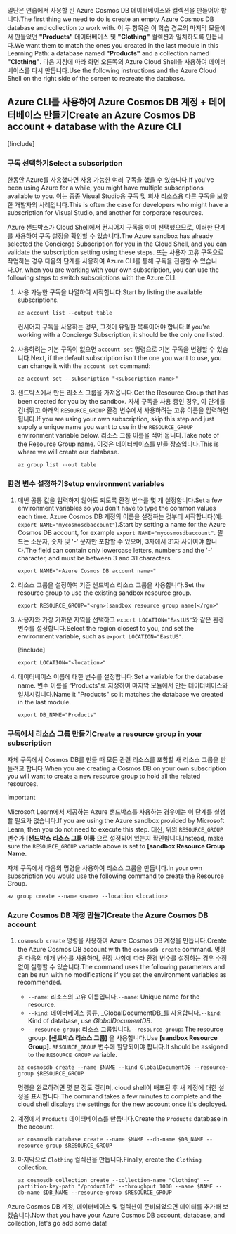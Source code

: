 <span data-ttu-id="fbbfb-101">일단은 연습에서 사용할 빈 Azure Cosmos DB 데이터베이스와 컬렉션을 만들어야 합니다.</span><span class="sxs-lookup"><span data-stu-id="fbbfb-101">The first thing we need to do is create an empty Azure Cosmos DB database and collection to work with.</span></span> <span data-ttu-id="fbbfb-102">이 두 항목은 이 학습 경로의 마지막 모듈에서 만들었던 **"Products"** 데이터베이스 및 **"Clothing"** 컬렉션과 일치하도록 만듭니다.</span><span class="sxs-lookup"><span data-stu-id="fbbfb-102">We want them to match the ones you created in the last module in this Learning Path: a database named **"Products"** and a collection named **"Clothing"**.</span></span> <span data-ttu-id="fbbfb-103">다음 지침에 따라 화면 오른쪽의 Azure Cloud Shell을 사용하여 데이터베이스를 다시 만듭니다.</span><span class="sxs-lookup"><span data-stu-id="fbbfb-103">Use the following instructions and the Azure Cloud Shell on the right side of the screen to recreate the database.</span></span>

## <a name="create-an-azure-cosmos-db-account--database-with-the-azure-cli"></a><span data-ttu-id="fbbfb-104">Azure CLI를 사용하여 Azure Cosmos DB 계정 + 데이터베이스 만들기</span><span class="sxs-lookup"><span data-stu-id="fbbfb-104">Create an Azure Cosmos DB account + database with the Azure CLI</span></span>

[!include[](../../../includes/azure-sandbox-activate.md)]

### <a name="select-a-subscription"></a><span data-ttu-id="fbbfb-105">구독 선택하기</span><span class="sxs-lookup"><span data-stu-id="fbbfb-105">Select a subscription</span></span>

<span data-ttu-id="fbbfb-106">한동안 Azure를 사용했다면 사용 가능한 여러 구독을 했을 수 있습니다.</span><span class="sxs-lookup"><span data-stu-id="fbbfb-106">If you've been using Azure for a while, you might have multiple subscriptions available to you.</span></span> <span data-ttu-id="fbbfb-107">이는 종종 Visual Studio용 구독 및 회사 리소스용 다른 구독을 보유한 개발자의 사례입니다.</span><span class="sxs-lookup"><span data-stu-id="fbbfb-107">This is often the case for developers who might have a subscription for Visual Studio, and another for corporate resources.</span></span>

<span data-ttu-id="fbbfb-108">Azure 샌드박스가 Cloud Shell에서 컨시어지 구독을 이미 선택했으므로, 이러한 단계를 사용하여 구독 설정을 확인할 수 있습니다.</span><span class="sxs-lookup"><span data-stu-id="fbbfb-108">The Azure sandbox has already selected the Concierge Subscription for you in the Cloud Shell, and you can validate the subscription setting using these steps.</span></span> <span data-ttu-id="fbbfb-109">또는 사용자 고유 구독으로 작업하는 경우 다음의 단계를 사용하여 Azure CLI를 통해 구독을 전환할 수 있습니다.</span><span class="sxs-lookup"><span data-stu-id="fbbfb-109">Or, when you are working with your own subscription, you can use the following steps to switch subscriptions with the Azure CLI.</span></span>

1. <span data-ttu-id="fbbfb-110">사용 가능한 구독을 나열하여 시작합니다.</span><span class="sxs-lookup"><span data-stu-id="fbbfb-110">Start by listing the available subscriptions.</span></span>

    ```azurecli
    az account list --output table
    ```

   <span data-ttu-id="fbbfb-111">컨시어지 구독을 사용하는 경우, 그것이 유일한 목록이어야 합니다.</span><span class="sxs-lookup"><span data-stu-id="fbbfb-111">If you're working with a Concierge Subscription, it should be the only one listed.</span></span>

1. <span data-ttu-id="fbbfb-112">사용하려는 기본 구독이 없으면 `account set` 명령으로 기본 구독을 변경할 수 있습니다.</span><span class="sxs-lookup"><span data-stu-id="fbbfb-112">Next, if the default subscription isn't the one you want to use, you can change it with the `account set` command:</span></span>

    ```azurecli
    az account set --subscription "<subscription name>"
    ```
    
1. <span data-ttu-id="fbbfb-113">샌드박스에서 만든 리소스 그룹을 가져옵니다.</span><span class="sxs-lookup"><span data-stu-id="fbbfb-113">Get the Resource Group that has been created for you by the sandbox.</span></span> <span data-ttu-id="fbbfb-114">자체 구독을 사용 중인 경우, 이 단계를 건너뛰고 아래의 `RESOURCE_GROUP` 환경 변수에서 사용하려는 고유 이름을 입력하면 됩니다.</span><span class="sxs-lookup"><span data-stu-id="fbbfb-114">If you are using your own subscription, skip this step and just supply a unique name you want to use in the `RESOURCE_GROUP` environment variable below.</span></span> <span data-ttu-id="fbbfb-115">리소스 그룹 이름을 적어 둡니다.</span><span class="sxs-lookup"><span data-stu-id="fbbfb-115">Take note of the Resource Group name.</span></span> <span data-ttu-id="fbbfb-116">이것은 데이터베이스를 만들 장소입니다.</span><span class="sxs-lookup"><span data-stu-id="fbbfb-116">This is where we will create our database.</span></span>

    ```azurecli
    az group list --out table
    ```
### <a name="setup-environment-variables"></a><span data-ttu-id="fbbfb-117">환경 변수 설정하기</span><span class="sxs-lookup"><span data-stu-id="fbbfb-117">Setup environment variables</span></span>

1. <span data-ttu-id="fbbfb-118">매번 공통 값을 입력하지 않아도 되도록 환경 변수를 몇 개 설정합니다.</span><span class="sxs-lookup"><span data-stu-id="fbbfb-118">Set a few environment variables so you don't have to type the common values each time.</span></span> <span data-ttu-id="fbbfb-119">Azure Cosmos DB 계정의 이름을 설정하는 것부터 시작합니다(예: `export NAME="mycosmosdbaccount"`).</span><span class="sxs-lookup"><span data-stu-id="fbbfb-119">Start by setting a name for the Azure Cosmos DB account, for example `export NAME="mycosmosdbaccount"`.</span></span> <span data-ttu-id="fbbfb-120">필드는 소문자, 숫자 및 '-' 문자만 포함할 수 있으며, 3자에서 31자 사이여야 합니다.</span><span class="sxs-lookup"><span data-stu-id="fbbfb-120">The field can contain only lowercase letters, numbers and the '-' character, and must be between 3 and 31 characters.</span></span>

    ```azurecli
    export NAME="<Azure Cosmos DB account name>"
    ```

1. <span data-ttu-id="fbbfb-121">리소스 그룹을 설정하여 기존 샌드박스 리소스 그룹을 사용합니다.</span><span class="sxs-lookup"><span data-stu-id="fbbfb-121">Set the resource group to use the existing sandbox resource group.</span></span>

    ```azurecli
    export RESOURCE_GROUP="<rgn>[sandbox resource group name]</rgn>"
    ```

1. <span data-ttu-id="fbbfb-122">사용자와 가장 가까운 지역을 선택하고 `export LOCATION="EastUS"`와 같은 환경 변수를 설정합니다.</span><span class="sxs-lookup"><span data-stu-id="fbbfb-122">Select the region closest to you, and set the environment variable, such as `export LOCATION="EastUS"`.</span></span>

    [!include[](../../../includes/azure-sandbox-regions-first-mention-note.md)]

    ```azurecli
    export LOCATION="<location>"
    ```

1. <span data-ttu-id="fbbfb-123">데이터베이스 이름에 대한 변수를 설정합니다.</span><span class="sxs-lookup"><span data-stu-id="fbbfb-123">Set a variable for the database name.</span></span> <span data-ttu-id="fbbfb-124">변수 이름을 “Products”로 지정하여 마지막 모듈에서 만든 데이터베이스와 일치시킵니다.</span><span class="sxs-lookup"><span data-stu-id="fbbfb-124">Name it "Products" so it matches the database we created in the last module.</span></span>

    ```azurecli
    export DB_NAME="Products"
    ```

### <a name="create-a-resource-group-in-your-subscription"></a><span data-ttu-id="fbbfb-125">구독에서 리소스 그룹 만들기</span><span class="sxs-lookup"><span data-stu-id="fbbfb-125">Create a resource group in your subscription</span></span>

<span data-ttu-id="fbbfb-126">자체 구독에서 Cosmos DB를 만들 때 모든 관련 리소스를 포함할 새 리소스 그룹을 만들려고 합니다.</span><span class="sxs-lookup"><span data-stu-id="fbbfb-126">When you are creating a Cosmos DB on your own subscription you will want to create a new resource group to hold all the related resources.</span></span>

> [!IMPORTANT]
> <span data-ttu-id="fbbfb-127">Microsoft Learn에서 제공하는 Azure 샌드박스를 사용하는 경우에는 이 단계를 실행할 필요가 없습니다.</span><span class="sxs-lookup"><span data-stu-id="fbbfb-127">If you are using the Azure sandbox provided by Microsoft Learn, then you do not need to execute this step.</span></span> <span data-ttu-id="fbbfb-128">대신, 위의 `RESOURCE_GROUP` 변수가 **<rgn>[샌드박스 리소스 그룹 이름</rgn>** 으로 설정되어 있는지 확인합니다.</span><span class="sxs-lookup"><span data-stu-id="fbbfb-128">Instead, make sure the `RESOURCE_GROUP` variable above is set to **<rgn>[sandbox Resource Group Name</rgn>**.</span></span>

<span data-ttu-id="fbbfb-129">자체 구독에서 다음의 명령을 사용하여 리소스 그룹을 만듭니다.</span><span class="sxs-lookup"><span data-stu-id="fbbfb-129">In your own subscription you would use the following command to create the Resource Group.</span></span> 

```azurecli
az group create --name <name> --location <location>
```

### <a name="create-the-azure-cosmos-db-account"></a><span data-ttu-id="fbbfb-130">Azure Cosmos DB 계정 만들기</span><span class="sxs-lookup"><span data-stu-id="fbbfb-130">Create the Azure Cosmos DB account</span></span>

1. <span data-ttu-id="fbbfb-131">`cosmosdb create` 명령을 사용하여 Azure Cosmos DB 계정을 만듭니다.</span><span class="sxs-lookup"><span data-stu-id="fbbfb-131">Create the Azure Cosmos DB account with the `cosmosdb create` command.</span></span> <span data-ttu-id="fbbfb-132">명령은 다음의 매개 변수를 사용하며, 권장 사항에 따라 환경 변수를 설정하는 경우 수정 없이 실행할 수 있습니다.</span><span class="sxs-lookup"><span data-stu-id="fbbfb-132">The command uses the following parameters and can be run with no modifications if you set the environment variables as recommended.</span></span>
    - <span data-ttu-id="fbbfb-133">`--name`: 리소스의 고유 이름입니다.</span><span class="sxs-lookup"><span data-stu-id="fbbfb-133">`--name`: Unique name for the resource.</span></span>
    - <span data-ttu-id="fbbfb-134">`--kind`: 데이터베이스 종류, _GlobalDocumentDB_를 사용합니다.</span><span class="sxs-lookup"><span data-stu-id="fbbfb-134">`--kind`: Kind of database, use _GlobalDocumentDB_.</span></span>
    - <span data-ttu-id="fbbfb-135">`--resource-group`: 리소스 그룹입니다.</span><span class="sxs-lookup"><span data-stu-id="fbbfb-135">`--resource-group`: The resource group.</span></span> <span data-ttu-id="fbbfb-136">**<rgn>[샌드박스 리소스 그룹]</rgn>** 을 사용합니다.</span><span class="sxs-lookup"><span data-stu-id="fbbfb-136">Use **<rgn>[sandbox Resource Group]</rgn>**.</span></span> <span data-ttu-id="fbbfb-137">`RESOURCE_GROUP` 변수에 할당되어야 합니다.</span><span class="sxs-lookup"><span data-stu-id="fbbfb-137">It should be assigned to the `RESOURCE_GROUP` variable.</span></span>

    ```azurecli
    az cosmosdb create --name $NAME --kind GlobalDocumentDB --resource-group $RESOURCE_GROUP
    ```

    <span data-ttu-id="fbbfb-138">명령을 완료하려면 몇 분 정도 걸리며, cloud shell이 배포된 후 새 계정에 대한 설정을 표시합니다.</span><span class="sxs-lookup"><span data-stu-id="fbbfb-138">The command takes a few minutes to complete and the cloud shell displays the settings for the new account once it's deployed.</span></span>

1. <span data-ttu-id="fbbfb-139">계정에서 `Products` 데이터베이스를 만듭니다.</span><span class="sxs-lookup"><span data-stu-id="fbbfb-139">Create the `Products` database in the account.</span></span>

    ```azurecli
    az cosmosdb database create --name $NAME --db-name $DB_NAME --resource-group $RESOURCE_GROUP
    ```

1. <span data-ttu-id="fbbfb-140">마지막으로 `Clothing` 컬렉션을 만듭니다.</span><span class="sxs-lookup"><span data-stu-id="fbbfb-140">Finally, create the `Clothing` collection.</span></span>

    ```azurecli
    az cosmosdb collection create --collection-name "Clothing" --partition-key-path "/productId" --throughput 1000 --name $NAME --db-name $DB_NAME --resource-group $RESOURCE_GROUP
    ```

<span data-ttu-id="fbbfb-141">Azure Cosmos DB 계정, 데이터베이스 및 컬렉션이 준비되었으면 데이터를 추가해 보겠습니다.</span><span class="sxs-lookup"><span data-stu-id="fbbfb-141">Now that you have your Azure Cosmos DB account, database, and collection, let's go add some data!</span></span>